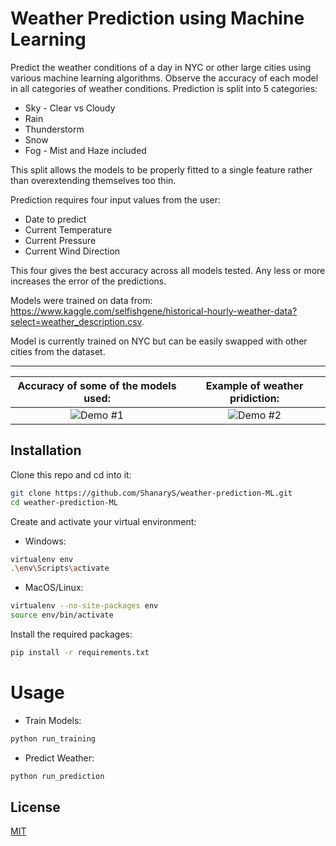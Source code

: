 # Weather Prediction using Machine Learning

Predict the weather conditions of a day in NYC or other large cities using various machine learning algorithms. Observe the accuracy of each model in all categories of weather conditions. Prediction is split into 5 categories:

* Sky - Clear vs Cloudy
* Rain
* Thunderstorm
* Snow
* Fog - Mist and Haze included

This split allows the models to be properly fitted to a single feature rather than overextending themselves too thin.

Prediction requires four input values from the user:
* Date to predict
* Current Temperature
* Current Pressure
* Current Wind Direction

This four gives the best accuracy across all models tested. Any less or more increases the error of the predictions.

Models were trained on data from: https://www.kaggle.com/selfishgene/historical-hourly-weather-data?select=weather_description.csv.

Model is currently trained on NYC but can be easily swapped with other cities from the dataset.

***

Accuracy of some of the models used:             |  Example of weather pridiction:
:-------------------------:|:-------------------------:
![Demo #1](https://user-images.githubusercontent.com/86130442/136312320-af8db059-1023-496f-a38e-acb7b1fb61d2.png)  |  ![Demo #2](https://user-images.githubusercontent.com/86130442/136312326-aa2d2383-c938-4b73-89df-b0ed73113e10.png)

## Installation

Clone this repo and cd into it:

```bash
git clone https://github.com/ShanaryS/weather-prediction-ML.git
cd weather-prediction-ML
```

Create and activate your virtual environment:

* Windows:
```bash
virtualenv env
.\env\Scripts\activate
```

* MacOS/Linux:
```bash
virtualenv --no-site-packages env
source env/bin/activate
```

Install the required packages:

```bash
pip install -r requirements.txt
```

# Usage

* Train Models:
```bash
python run_training
```

* Predict Weather:
```bash
python run_prediction
```

## License
[MIT](https://github.com/ShanaryS/algorithm-visualizer/blob/main/LICENSE)
